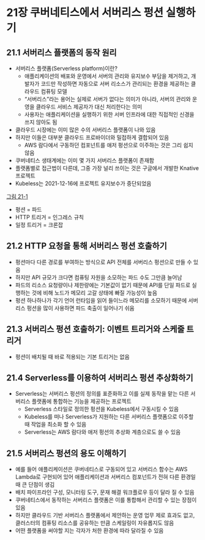 # 21장 쿠버네티스에서 서버리스 펑션 실행하기

## 21.1 서버리스 플랫폼의 동작 원리

* 서버리스 플랫폼(Serverless platform)이란?
    * 애플리케이션의 배포와 운영에서 서버의 관리와 유지보수 부담을 제거하고, 개발자가 코드만 작성하면 자동으로 서버 리소스가 관리되는 환경을 제공하는 클라우드 컴퓨팅 모델
    * “서버리스”라는 용어는 실제로 서버가 없다는 의미가 아니라, 서버의 관리와 운영을 클라우드 서비스 제공자가 대신 처리한다는 의미
    * 사용자는 애플리케이션을 실행하기 위한 서버 인프라에 대한 직접적인 신경을 쓰지 않아도 됨
* 클라우드 시장에는 이미 많은 수의 서버리스 플랫폼이 나와 있음
* 하지만 이들은 대부분 클라우드 프로바이더와 밀접하게 결합되어 있음
    * AWS 람다에서 구동하던 컴포넌트를 애저 펑션으로 이주하는 것은 그리 쉽지 않음
* 쿠버네티스 생태계에는 이미 몇 가지 서버리스 플랫폼이 존재함
* 플랫폼별로 접근법이 다른데, 그중 가장 널리 쓰이는 것은 구글에서 개발한 Knative 프로젝트
* Kubeless는 2021-12-16에 프로젝트 유지보수가 중단되었음

[그림 21-1]()

* 펑션 = 파드
* HTTP 트리거 = 인그레스 규칙
* 일정 트리거 = 크론잡


## 21.2 HTTP 요청을 통해 서버리스 펑션 호출하기

* 펑션마다 다른 경로를 부여하는 방식으로 API 전체를 서버리스 펑션으로 만들 수 있음
* 하지만 API 규모가 크다면 컴퓨팅 자원을 소모하는 파드 수도 그만큼 늘어남
* 파드의 리소스 요청량이나 제한량에는 기본값이 없기 때문에 API를 단일 파드로 실행하는 것에 비해 노드가 메모리 고갈 상태에 빠질 가능성이 높음
* 펑션 하나하나가 각기 언어 런타임을 읽어 들이느라 메모리를 소모하기 때문에 서버리스 펑션을 많이 사용하면 파드 축출이 일어나기 쉬움

## 21.3 서버리스 펑션 호출하기: 이벤트 트리거와 스케줄 트리거

* 펑션이 배치될 때 바로 적용되는 기본 트리거는 없음

## 21.4 Serverless를 이용하여 서버리스 펑션 추상화하기

* Serverless는 서버리스 펑션의 정의를 표준화하고 이를 실제 동작을 맡는 다른 서버리스 플랫폼에 통합하는 기능을 제공하는 프로젝트
    * Serverless 스타일로 정의한 펑션을 Kubeless에서 구동시킬 수 있음
    * Kubeless를 떠나 Serverless가 지원하는 다른 서버리스 플랫폼으로 이주할 때 작업을 최소화 할 수 있음
    * Serverless는 AWS 람다와 애저 펑션의 추상화 계층으로도 쓸 수 있음

## 21.5 서버리스 펑션의 용도 이해하기

* 예를 들어 애플리케이션은 쿠버네티스로 구동되어 있고 서버리스 함수는 AWS Lambda로 구현되어 있어 애플리케이션과 서버리스 컴포넌트가 전혀 다른 환경일 때 큰 단점이 생김
* 배치 파이프라인 구성, 모니터링 도구, 문재 해결 워크플로우 등이 달라 질 수 있음
* 쿠버네티스에서 동작하는 서버리스 플랫폼은 이를 통합해서 관리할 수 있는 장점이 있음
* 하지만 클라우드 기반 서버리스 플랫폼에서 제안하는 운영 업무 제로 효과도 없고, 클러스터의 컴퓨팅 리소스를 공유하는 만큼 스케일링이 자유롭지도 않음
* 어떤 플랫폼을 써야할 지는 각자가 처한 환경에 따라 달라질 수 있음
